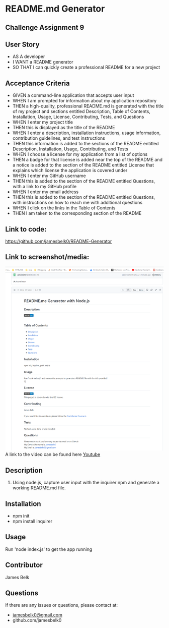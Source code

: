 # README.md Generator
## Challenge Assignment 9

## User Story
- AS A developer
- I WANT a README generator
- SO THAT I can quickly create a professional README for a new project

## Acceptance Criteria
- GIVEN a command-line application that accepts user input
- WHEN I am prompted for information about my application repository
- THEN a high-quality, professional README.md is generated with the title of my project and sections entitled Description, Table of Contents, Installation, Usage, License, Contributing, Tests, and Questions
- WHEN I enter my project title
- THEN this is displayed as the title of the README
- WHEN I enter a description, installation instructions, usage information, contribution guidelines, and test instructions
- THEN this information is added to the sections of the README entitled Description, Installation, Usage, Contributing, and Tests
- WHEN I choose a license for my application from a list of options
- THEN a badge for that license is added near the top of the README and a notice is added to the section of the README entitled License that explains which license the application is covered under
- WHEN I enter my GitHub username
- THEN this is added to the section of the README entitled Questions, with a link to my GitHub profile
- WHEN I enter my email address
- THEN this is added to the section of the README entitled Questions, with instructions on how to reach me with additional questions
- WHEN I click on the links in the Table of Contents
- THEN I am taken to the corresponding section of the README

## Link to code:
https://github.com/jamesbelk0/README-Generator

## Link to screenshot/media:
![Image of README](./Develop/utils/assets/media/readme.screenshot.png) <br />
A link to the video can be found here [Youtube](https://youtu.be/tzR7oWmbIho)

## Description
1. Using node.js, capture user input with the inquirer npm and generate a working README.md file.

## Installation
- npm init
- npm install inquirer
## Usage
Run 'node index.js' to get the app running
## Contributor
James Belk
## Questions
If there are any issues or questions, please contact at:
- jamesbelk0@gmail.com
- github.com/jamesbelk0